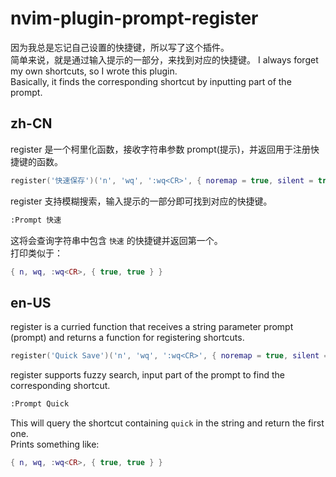 # nvim-plugin-prompt-register
因为我总是忘记自己设置的快捷键，所以写了这个插件。  
简单来说，就是通过输入提示的一部分，来找到对应的快捷键。 
I always forget my own shortcuts, so I wrote this plugin.  
Basically, it finds the corresponding shortcut by inputting part of the prompt.  

## zh-CN
register 是一个柯里化函数，接收字符串参数 prompt(提示)，并返回用于注册快捷键的函数。  
```lua
register('快速保存')('n', 'wq', ':wq<CR>', { noremap = true, silent = true })
```

register 支持模糊搜索，输入提示的一部分即可找到对应的快捷键。  
```bash
:Prompt 快速
```
这将会查询字符串中包含 `快速` 的快捷键并返回第一个。  
打印类似于：
```lua
{ n, wq, :wq<CR>, { true, true } }
```


## en-US
register is a curried function that receives a string parameter prompt (prompt) and returns a function for registering shortcuts.  
```lua
register('Quick Save')('n', 'wq', ':wq<CR>', { noremap = true, silent = true })
```

register supports fuzzy search, input part of the prompt to find the corresponding shortcut.  
```bash
:Prompt Quick
```
This will query the shortcut containing `quick` in the string and return the first one.  
Prints something like:
```lua
{ n, wq, :wq<CR>, { true, true } }
```